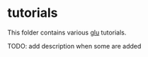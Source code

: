 tutorials
=========

This folder contains various [glu](http://pongasoft.github.io/glu/docs/latest/html/index.html) tutorials.

TODO: add description when some are added